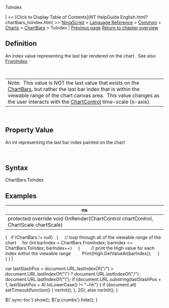 ﻿










 


ToIndex







| &lt;&lt; [Click to Display Table of Contents](NT HelpGuide English.html?chartbars_toindex.htm) &gt;&gt;
 [NinjaScript](ninjascript.htm) &gt; [Language Reference](language_reference_wip.htm) &gt; [Common](common.htm) &gt; [Charts](chart.htm) &gt; [ChartBars](chartbars.htm) &gt;
ToIndex | [Previous page](chartbars_tochartstring().htm)
[Return to chapter overview](chartbars.htm)










Definition
----------


An index value representing the last bar rendered on the chart.  See also [FromIndex](chartbars_fromindex.htm).


 




|  |
| --- |
| Note:  This value is NOT the last value that exists on the [ChartBars](chartbars.htm), but rather the last bar index that is within the viewable range of the chart canvas area.  This value changes as the user interacts with the [ChartControl](chartcontrol.htm) time-scale (x-axis). |



 



Property Value
--------------


An int representing the last bar index painted on the chart


 


Syntax
------


ChartBars.ToIndex



Examples
--------




| ns |
| --- |
| protected override void OnRender(ChartControl chartControl, ChartScale chartScale)
{
   if (ChartBars != null)
   {
     // loop through all of the viewable range of the chart
     for (int barIndex = ChartBars.FromIndex; barIndex &lt;= ChartBars.ToIndex; barIndex++)
     {
         // print the High value for each index within the viewable range
         Print(High.GetValueAt(barIndex));
     }
   }
} |






 
 var lastSlashPos = document.URL.lastIndexOf("/") &gt; document.URL.lastIndexOf("\\") ? document.URL.lastIndexOf("/") : document.URL.lastIndexOf("\\");
 if (document.URL.substring(lastSlashPos + 1, lastSlashPos + 4).toLowerCase() != "~hh") {
 if (document.all) setTimeout(function() {
 nsrInit();
 }, 20);
 else nsrInit();
 }
 
 
 $('.sync-toc').show();
 $('p.crumbs').hide();
 }
 
 
 



